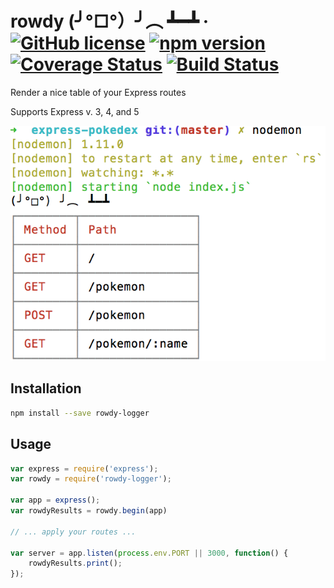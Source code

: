 # rowdy (╯°□°）╯︵ ┻━┻ &middot; [![GitHub license](https://img.shields.io/badge/license-MIT-blue.svg)](https://github.com/hoten/rowdy/blob/master/LICENSE) [![npm version](https://img.shields.io/npm/v/rowdy-logger.svg?style=flat)](https://www.npmjs.com/package/rowdy-logger) [![Coverage Status](https://coveralls.io/repos/github/Hoten/rowdy/badge.svg?branch=master)](https://coveralls.io/github/Hoten/rowdy?branch=master) [![Build Status](https://travis-ci.org/Hoten/rowdy.svg?branch=master)](https://travis-ci.org/Hoten/rowdy)

Render a nice table of your Express routes

Supports Express v. 3, 4, and 5

![](example.png)

## Installation

```sh
npm install --save rowdy-logger
```

## Usage

```javascript
var express = require('express');
var rowdy = require('rowdy-logger');

var app = express();
var rowdyResults = rowdy.begin(app)

// ... apply your routes ...

var server = app.listen(process.env.PORT || 3000, function() {
    rowdyResults.print();
});
```
